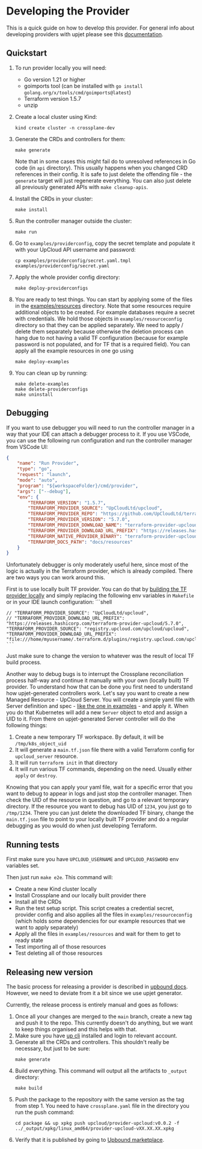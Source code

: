 # Developing the Provider

This is a quick guide on how to develop this provider. For general info about developing providers with upjet please see this [documentation](https://github.com/crossplane/upjet/blob/main/docs/README.md).

## Quickstart

1. To run provider locally you will need:
    - Go version 1.21 or higher
    - goimports tool (can be installed with `go install golang.org/x/tools/cmd/goimports@latest`)
    - Terraform version 1.5.7
    - unzip

2. Create a local cluster using Kind:
    ```shell
    kind create cluster -n crossplane-dev
    ```

3. Generate the CRDs and controllers for them:
    ```shell
    make generate
    ```
    Note that in some cases this might fail do to unresolved references in Go code (in `api` directory). This usually happens when you changed CRD references in their config. It is safe to just delete the offending file - the `generate` target will just regenerate everything. You can also just delete all previously generated APIs with `make cleanup-apis`.

4. Install the CRDs in your cluster:
    ```shell
    make install
    ```

5. Run the controller manager outside the cluster:
    ```shell
    make run
    ```

6. Go to `examples/providerconfig`, copy the secret template and populate it with your UpCloud API username and password:
    ```shell
    cp examples/providerconfig/secret.yaml.tmpl examples/providerconfig/secret.yaml
    ```

7. Apply the whole provider config directory:
    ```shell
    make deploy-providerconfigs
    ```

8. You are ready to test things. You can start by applying some of the files in the [examples/resources](examples/resources) directory. Note that some resources require additional objects to be created. For example databases require a secret with credentials. We hold those objects in `examples/resourceconfig` directory so that they can be applied separately. We need to apply / delete them separately because otherwise the deletion process can hang due to not having a valid TF configuration (because for example password is not populated, and for TF that is a required field). You can apply all the example resources in one go using
    ```shell
    make deploy-examples
    ```

9. You can clean up by running:
    ```shell
    make delete-examples
    make delete-providerconfigs
    make uninstall
    ```


## Debugging

If you want to use debugger you will need to run the controller manager in a way that your IDE can attach a debugger process to it.
If you use VSCode, you can use the following run configuration and run the controller manager from VSCode UI:
   ```json
   {
       "name": "Run Provider",
       "type": "go",
       "request": "launch",
       "mode": "auto",
       "program": "${workspaceFolder}/cmd/provider",
       "args": ["--debug"],
       "env": {
           "TERRAFORM_VERSION": "1.5.7",
           "TERRAFORM_PROVIDER_SOURCE": "UpCloudLtd/upcloud",
           "TERRAFORM_PROVIDER_REPO": "https://github.com/UpCloudLtd/terraform-provider-upcloud",
           "TERRAFORM_PROVIDER_VERSION": "5.7.0",
           "TERRAFORM_PROVIDER_DOWNLOAD_NAME": "terraform-provider-upcloud",
           "TERRAFORM_PROVIDER_DOWNLOAD_URL_PREFIX": "https://releases.hashicorp.com/terraform-provider-upcloud/5.7.0",
           "TERRAFORM_NATIVE_PROVIDER_BINARY": "terraform-provider-upcloud_v5.7.0",
           "TERRAFORM_DOCS_PATH": "docs/resources"
       }
   }
   ```

Unfortunately debugger is only moderately useful here, since most of the logic is actually in the Terraform provider, which is already compiled. There are two ways you can work around this.

First is to use locally built TF provider. You can do that by [building the TF provider locally](https://github.com/UpCloudLtd/terraform-provider-upcloud/blob/main/DEVELOPING.md) and simply replacing the following env variables in `Makefile` or in your IDE launch configuration:
    ```shell

    // "TERRAFORM_PROVIDER_SOURCE": "UpCloudLtd/upcloud",
    // "TERRAFORM_PROVIDER_DOWNLOAD_URL_PREFIX": "https://releases.hashicorp.com/terraform-provider-upcloud/5.7.0",
    "TERRAFORM_PROVIDER_SOURCE": "registry.upcloud.com/upcloud/upcloud",
    "TERRAFORM_PROVIDER_DOWNLOAD_URL_PREFIX": "file:///home/myusername/.terraform.d/plugins/registry.upcloud.com/upcloud/upcloud/5.7.0",
    ```
Just make sure to change the version to whatever was the result of local TF build process.


Another way to debug bugs is to interrupt the Crossplane reconciliation process half-way and continue it manually with your own (locally built) TF provider. To understand how that can be done you first need to understand how upjet-generated controllers work.
Let's say you want to create a new Managed Resource - UpCloud Server. You will create a simple yaml file with Server definition and spec - [like the one in examples](examples/resources/server.yaml) - and apply it. When you do that Kubernetes will add a new `Server` object to etcd and assign a UID to it.
From there on upjet-generated Server controller will do the following things:
1. Create a new temporary TF workspace. By default, it will be `/tmp/k8s_object_uid`
2. It will generate a `main.tf.json` file there with a valid Terraform config for `upcloud_server` resource.
3. It will run `terraform init` in that directory
4. It will run various TF commands, depending on the need. Usually either `apply` or `destroy`.

Knowing that you can apply your yaml file, wait for a specific error that you want to debug to appear in logs and just stop the controller manager. Then check the UID of the resource in question, and go to a relevant temporary directory. If the resource you want to debug has UID of `1234`, you just go to `/tmp/1234`. There you can just delete the downloaded TF binary, change the `main.tf.json` file to point to your locally built TF provider and do a regular debugging as you would do when just developing Terraform.

## Running tests

First make sure you have `UPCLOUD_USERNAME` and `UPCLOUD_PASSWORD` env variables set.

Then just run `make e2e`. This command will:
- Create a new Kind cluster locally
- Install Crossplane and our locally built provider there
- Install all the CRDs
- Run the test setup script. This script creates a credential secret, provider config and also applies all the files in `examples/resourceconfig` (which holds some dependencies for our example resources that we want to apply separately)
- Apply all the files in `examples/resources` and wait for them to get to ready state
- Test importing all of those resources
- Test deleting all of those resources

## Releasing new version

The basic process for releasing a provider is described in [upbound docs](https://docs.upbound.io/upbound-marketplace/packages/#publishing-public-packages). However, we need to deviate from it a bit since we use upjet generator. 

Currently, the release process is entirely manual and goes as follows:
1. Once all your changes are merged to the `main` branch, create a new tag and push it to the repo. This currently doesn't do anything, but we want to keep things organised and this helps with that.
2. Make sure you have [up cli](https://docs.upbound.io/reference/cli/) installed and login to relevant account.
3. Generate all the CRDs and controllers. This shouldn't really be necessary, but just to be sure:
    ```
    make generate
    ```
4. Build everything. This command will output all the artifacts to `_output` directory:
    ```
    make build
    ```
5. Push the package to the repository with the same version as the tag from step 1. You need to have `crossplane.yaml` file in the directory you run the push command:
    ```
    cd package && up xpkg push upcloud/provider-upcloud:v0.0.2 -f ../_output/xpkg/linux_amd64/provider-upcloud-vXX.XX.XX.xpkg
    ```
6. Verify that it is published by going to [Upbound marketplace](https://marketplace.upbound.io/account/upcloud/provider-upcloud).
